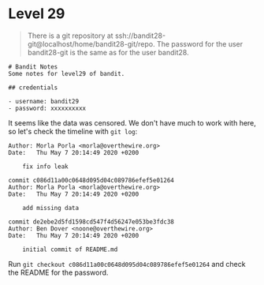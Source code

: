 # Level 29

> There is a git repository at ssh://bandit28-git@localhost/home/bandit28-git/repo. The password for the user bandit28-git is the same as for the user bandit28.

```
# Bandit Notes
Some notes for level29 of bandit.

## credentials

- username: bandit29
- password: xxxxxxxxxx
```

It seems like the data was censored. We don't have much to work with here, so let's check the timeline with `git log`:

```
Author: Morla Porla <morla@overthewire.org>
Date:   Thu May 7 20:14:49 2020 +0200

    fix info leak

commit c086d11a00c0648d095d04c089786efef5e01264
Author: Morla Porla <morla@overthewire.org>
Date:   Thu May 7 20:14:49 2020 +0200

    add missing data

commit de2ebe2d5fd1598cd547f4d56247e053be3fdc38
Author: Ben Dover <noone@overthewire.org>
Date:   Thu May 7 20:14:49 2020 +0200

    initial commit of README.md
```

Run `git checkout c086d11a00c0648d095d04c089786efef5e01264` and check the README for the password.
